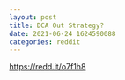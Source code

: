 ```yaml
--- 
layout: post 
title: DCA Out Strategy? 
date: 2021-06-24 1624590088 
categories: reddit 
--- 
```

https://redd.it/o7f1h8